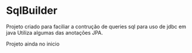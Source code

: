 SqlBuilder
==========

Projeto criado para faciliar a contrução de queries sql para uso de jdbc em java
Utiliza algumas das anotações JPA.

Projeto ainda no inicio
